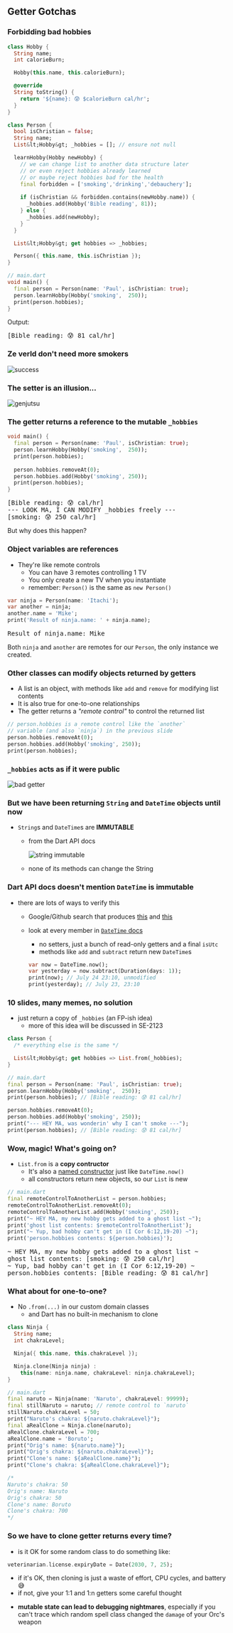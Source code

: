 Getter Gotchas
--------------



### Forbidding bad hobbies

```dart
class Hobby {
  String name;
  int calorieBurn;

  Hobby(this.name, this.calorieBurn);

  @override
  String toString() {
    return '${name}: 😰 $calorieBurn cal/hr';
  }
}

class Person {
  bool isChristian = false;
  String name;
  List&lt;Hobby&gt; _hobbies = []; // ensure not null

  learnHobby(Hobby newHobby) {
    // we can change list to another data structure later
    // or even reject hobbies already learned
    // or maybe reject hobbies bad for the health
    final forbidden = ['smoking','drinking','debauchery'];
        
    if (isChristian && forbidden.contains(newHobby.name)) {
      _hobbies.add(Hobby('Bible reading', 81));
    } else {
      _hobbies.add(newHobby);
    }
  }

  List&lt;Hobby&gt; get hobbies => _hobbies;

  Person({ this.name, this.isChristian });
}

// main.dart
void main() {
  final person = Person(name: 'Paul', isChristian: true);
  person.learnHobby(Hobby('smoking',  250));
  print(person.hobbies);
}
```

Output:

<pre>
[Bible reading: 😰 81 cal/hr]
</pre>



### Ze verld don't need more smokers

![success](images/success.jpg)



### The setter is an illusion...

![genjutsu](images/genjutsu.jpg)



### The getter returns a reference to the mutable `_hobbies`

```dart
void main() {
  final person = Person(name: 'Paul', isChristian: true);
  person.learnHobby(Hobby('smoking',  250));
  print(person.hobbies);
  
  person.hobbies.removeAt(0);
  person.hobbies.add(Hobby('smoking', 250));
  print(person.hobbies);
}
```

<pre>
[Bible reading: 😰 cal/hr]
--- LOOK MA, I CAN MODIFY _hobbies freely ---
[smoking: 😰 250 cal/hr]
</pre>

But why does this happen?



### Object variables are references

* They're like remote controls
  - You can have 3 remotes controlling 1 TV
  - You only create a new TV when you instantiate
  - remember: `Person()` is the same as `new Person()`

```dart
var ninja = Person(name: 'Itachi');
var another = ninja;
another.name = 'Mike';
print('Result of ninja.name: ' + ninja.name);
```

<pre>
Result of ninja.name: Mike
</pre>

Both `ninja` and `another` are remotes for our `Person`, the only instance we created.



### Other classes can modify objects returned by getters

* A list is an object, with methods like `add` and `remove` for modifying list contents
* It is also true for one-to-one relationships
* The getter returns a _"remote control"_ to control the returned list

```dart
// person.hobbies is a remote control like the `another` 
// variable (and also `ninja`) in the previous slide
person.hobbies.removeAt(0);
person.hobbies.add(Hobby('smoking', 250));
print(person.hobbies);
```



### `_hobbies` acts as if it were public

![bad getter](images/bad-getter.jpg)



### But we have been returning `String` and `DateTime` objects until now

+ `String`s and `DateTime`s are **IMMUTABLE**
  - from the Dart API docs

    ![string immutable](images/string-immutable.png)

  - none of its methods can change the String



### Dart API docs doesn't mention `DateTime` is immutable

+ there are lots of ways to verify this
  - Google/Github search that produces [this](https://github.com/google/built_value.dart/issues/111#issuecomment-275609045) and [this](https://medium.com/@florian_32814/date-time-526a4f86badb)
  - look at every member in [`DateTime` docs](https://api.dart.dev/stable/2.8.4/dart-core/DateTime-class.html)
    + no setters, just a bunch of read-only getters and a final `isUtc`
    + methods like `add` and `subtract` return new `DateTime`s
    
    ```dart
    var now = DateTime.now();
    var yesterday = now.subtract(Duration(days: 1));
    print(now); // July 24 23:10, unmodified
    print(yesterday); // July 23, 23:10
    ```



### 10 slides, many memes, no solution

* just return a copy of `_hobbies` (an FP-ish idea)
  - more of this idea will be discussed in SE-2123

```dart [4 | 7-15]
class Person {
  /* everything else is the same */

  List&lt;Hobby&gt; get hobbies => List.from(_hobbies);
}

// main.dart
final person = Person(name: 'Paul', isChristian: true);
person.learnHobby(Hobby('smoking',  250));
print(person.hobbies); // [Bible reading: 😰 81 cal/hr]

person.hobbies.removeAt(0);
person.hobbies.add(Hobby('smoking', 250));
print("--- HEY MA, was wonderin' why I can't smoke ---");
print(person.hobbies); // [Bible reading: 😰 81 cal/hr]
```



### Wow, magic!  What's going on?

* `List.from` is a **copy contructor**
  - It's also a [named constructor]((https://dart.dev/guides/language/language-tour#constructors))
    just like `DateTime.now()`
  - all constructors return new objects, so our `List` is new

```dart
// main.dart
final remoteControlToAnotherList = person.hobbies;
remoteControlToAnotherList.removeAt(0);
remoteControlToAnotherList.add(Hobby('smoking', 250));
print("~ HEY MA, my new hobby gets added to a ghost list ~");
print('ghost list contents: $remoteControlToAnotherList');
print("~ Yup, bad hobby can't get in (I Cor 6:12,19-20) ~");
print('person.hobbies contents: ${person.hobbies}');
```

<pre>
~ HEY MA, my new hobby gets added to a ghost list ~
ghost list contents: [smoking: 😰 250 cal/hr]
~ Yup, bad hobby can't get in (I Cor 6:12,19-20) ~
person.hobbies contents: [Bible reading: 😰 81 cal/hr]
</pre>



### What about for one-to-one?
* No `.from(...)` in our custom domain classes
  - and Dart has no built-in mechanism to clone

```dart [1-9 | 11-22 | 24-30]
class Ninja {
  String name;
  int chakraLevel;

  Ninja({ this.name, this.chakraLevel });

  Ninja.clone(Ninja ninja) : 
    this(name: ninja.name, chakraLevel: ninja.chakraLevel);
}

// main.dart
final naruto = Ninja(name: 'Naruto', chakraLevel: 99999);
final stillNaruto = naruto; // remote control to `naruto`
stillNaruto.chakraLevel = 50;
print("Naruto's chakra: ${naruto.chakraLevel}");
final aRealClone = Ninja.clone(naruto);
aRealClone.chakraLevel = 700;
aRealClone.name = 'Boruto';
print("Orig's name: ${naruto.name}");
print("Orig's chakra: ${naruto.chakraLevel}");
print("Clone's name: ${aRealClone.name}");
print("Clone's chakra: ${aRealClone.chakraLevel}");

/*
Naruto's chakra: 50
Orig's name: Naruto
Orig's chakra: 50
Clone's name: Boruto
Clone's chakra: 700
*/
```



### So we have to clone getter returns every time?

- is it OK for some random class to do something like:
```dart
veterinarian.license.expiryDate = Date(2030, 7, 25);
```

  + if it's OK, then cloning is just a waste of effort, CPU cycles, and battery 😅
  + if not, give your 1:1 and 1:n getters some careful thought
- **mutable state can lead to debugging nightmares**, especially if you can't trace which random 
  spell class changed the `damage` of your Orc's weapon
